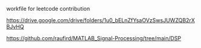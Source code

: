 workfile for leetcode contribution


https://drive.google.com/drive/folders/1u0_bELnZfYsaOVzSwsJUWZQB2rXBJvHQ


https://github.com/raufird/MATLAB_Signal-Processing/tree/main/DSP

